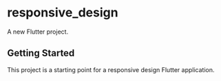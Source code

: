 # responsive_design

A new Flutter project.

## Getting Started

This project is a starting point for a responsive design Flutter application.

